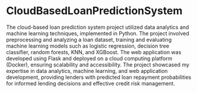# CloudBasedLoanPredictionSystem
The cloud-based loan prediction system project utilized data analytics and machine learning techniques, implemented in Python. The project involved preprocessing and analyzing a loan dataset, training and evaluating machine learning models such as logistic regression, decision tree classifier, random forests, KNN, and XGBoost. The web application was developed using Flask and deployed on a cloud computing platform (Docker), ensuring scalability and accessibility. The project showcased my expertise in data analytics, machine learning, and web application development, providing lenders with predicted loan repayment probabilities for informed lending decisions and effective credit risk management.
